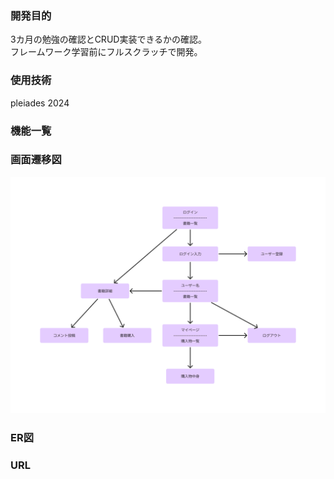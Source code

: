 ### 開発目的  
3カ月の勉強の確認とCRUD実装できるかの確認。  
フレームワーク学習前にフルスクラッチで開発。  
### 使用技術 
pleiades 2024  
### 機能一覧  
### 画面遷移図  
![alt text](画面遷移図.jpg)
### ER図  
### URL  
